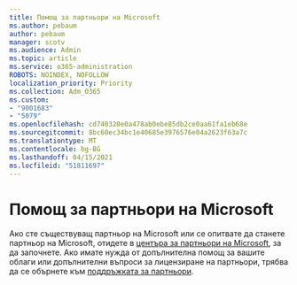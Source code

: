 ```yaml
---
title: Помощ за партньори на Microsoft
ms.author: pebaum
author: pebaum
manager: scotv
ms.audience: Admin
ms.topic: article
ms.service: o365-administration
ROBOTS: NOINDEX, NOFOLLOW
localization_priority: Priority
ms.collection: Adm_O365
ms.custom:
- "9001683"
- "5079"
ms.openlocfilehash: cd740320e0a478ab0ebe85db2ce0aa61fa1eb68e
ms.sourcegitcommit: 8bc60ec34bc1e40685e3976576e04a2623f63a7c
ms.translationtype: MT
ms.contentlocale: bg-BG
ms.lasthandoff: 04/15/2021
ms.locfileid: "51811697"
---
```

# <a name="help-as-a-microsoft-partner"></a>Помощ за партньори на Microsoft

Ако сте съществуващ партньор на Microsoft или се опитвате да станете партньор на Microsoft, отидете в [центъра за партньори на Microsoft](https://support.microsoft.com/help/4499930/partner-center-overview), за да започнете. Ако имате нужда от допълнителна помощ за вашите облаги или допълнителни въпроси за лицензиране на партньори, трябва да се обърнете към [поддръжката за партньори](https://aka.ms/partnersupport).

